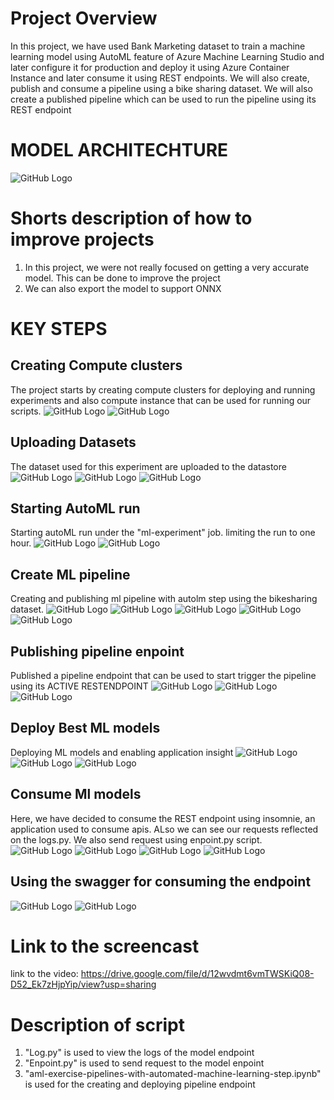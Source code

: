 # Project Overview
In this project, we have used Bank Marketing dataset to train a machine learning model using AutoML feature of Azure Machine Learning Studio and later configure it for production and deploy it using Azure Container Instance and later consume it using REST endpoints. We will also create, publish and consume a pipeline using a bike sharing dataset. We will also create a published pipeline which can be used to run the pipeline using its REST endpoint

# MODEL ARCHITECHTURE
![GitHub Logo](ProjectOverview.png)


# Shorts description of how to improve projects
1. In this project, we were not really focused on getting a very accurate model. This can be done to improve the project
2. We can also export the model to support ONNX


# KEY STEPS
## Creating Compute clusters
The project starts by creating compute clusters for deploying and running experiments and also compute instance that can be used for running our scripts.
![GitHub Logo](computecluster.png)
![GitHub Logo](computeinstance.png)
## Uploading Datasets
The dataset used for this experiment are uploaded to the datastore
![GitHub Logo](bankingdata.png)
![GitHub Logo](bikesharingdata.png)
![GitHub Logo](bothdatasets.png)
## Starting AutoML run
Starting autoML run under the "ml-experiment" job. limiting the run to one hour.
![GitHub Logo](automlrunning.png)
![GitHub Logo](automldone.png)
## Create ML pipeline
Creating and publishing ml pipeline with autolm step using the bikesharing dataset.
![GitHub Logo](pipelinerunning.png)
![GitHub Logo](pipelinedone.png)
![GitHub Logo](pipelinerunningincli1.png)
![GitHub Logo](pipelinerunningincli2.png)
![GitHub Logo](pipelinerunninginclidone.png)
## Publishing pipeline enpoint
Published a pipeline endpoint that can be used to start trigger the pipeline using its ACTIVE RESTENDPOINT
![GitHub Logo](triggeringpipelineincli.png)
![GitHub Logo](pipelinerestIMPORTANT.png)
![GitHub Logo](publishedpipeline.png)
## Deploy Best ML models
Deploying ML models and enabling application insight
![GitHub Logo](bothendpoints.png)
![GitHub Logo](applicationinsight.png)
![GitHub Logo](automlhealth.png)
## Consume Ml models
Here, we have decided to consume the REST endpoint using insomnie, an application used to consume apis. ALso we can see our requests reflected on the logs.py. We also send request using enpoint.py script.
![GitHub Logo](endpoint.png)
![GitHub Logo](insomnia1.png)
![GitHub Logo](insomnia2.png)
![GitHub Logo](logs.png)
## Using the swagger for consuming the endpoint
![GitHub Logo](mymodelswagger.png)
![GitHub Logo](mymodelswagger2.png)
# Link to the screencast
link to the video: https://drive.google.com/file/d/12wvdmt6vmTWSKiQ08-D52_Ek7zHjpYip/view?usp=sharing

# Description of script
1. "Log.py" is used to view the logs of the model endpoint
2. "Enpoint.py" is used to send request to the model enpoint
3. "aml-exercise-pipelines-with-automated-machine-learning-step.ipynb" is used for the creating and deploying pipeline endpoint
